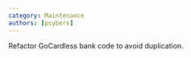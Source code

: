 ```yaml
---
category: Maintenance
authors: [psybers]
---
```


Refactor GoCardless bank code to avoid duplication.
